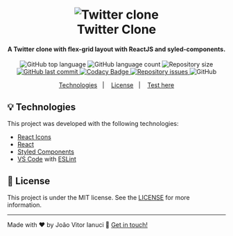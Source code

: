 <h1 align="center">
    <img alt="Twitter clone" src="https://i.imgur.com/u6j4VUJ.gif" />
    <br>
    Twitter Clone
</h1>

<h4 align="center">
  A Twitter clone with flex-grid layout with ReactJS and syled-components.
</h4>
<p align="center">
    
  <img alt="GitHub top language" src="https://img.shields.io/github/languages/top/joaoianuci/clone-twitter.svg">
  
  <img alt="GitHub language count" src="https://img.shields.io/github/languages/count/joaoianuci/clone-twitter.svg">
    
  <img alt="Repository size" src="https://img.shields.io/github/repo-size/joaoianuci/clone-twitter.svg">
  <a href="https://github.com/joaoianuci/clone-twitter/commits/master">
    <img alt="GitHub last commit" src="https://img.shields.io/github/last-commit/joaoianuci/clone-twitter.svg">
  </a>
  
  <a href="https://www.codacy.com/manual/joaoianuci/clone-twitter?utm_source=github.com&amp;utm_medium=referral&amp;utm_content=joaoianuci/clone-twitter&amp;utm_campaign=Badge_Grade">
    <img alt="Codacy Badge" src="https://app.codacy.com/project/badge/Grade/49b1247b7aa546a787eb1f77032ecc0c"/>
  </a>
  
  <a href="https://github.com/joaoianuci/clone-twitter/issues">
    <img alt="Repository issues" src="https://img.shields.io/github/issues/joaoianuci/clone-twitter.svg">
  </a>
  
  <img alt="GitHub" src="https://img.shields.io/github/license/joaoianuci/clone-twitter.svg">   
</p>
<p align="center">
  <a href="#bulb-technologies">Technologies</a>&nbsp;&nbsp;&nbsp;|&nbsp;&nbsp;&nbsp;
  <a href="#memo-license">License</a>&nbsp;&nbsp;&nbsp;|&nbsp;&nbsp;&nbsp;
  <a href="https://cloneflex-twitter.netlify.app/">Test here</a>
</p>

## :bulb: Technologies

This project was developed with the following technologies:
-   [React Icons](https://www.npmjs.com/package/react-icons)
-   [React](https://www.npmjs.com/package/react)
-   [Styled Components](https://www.npmjs.com/package/styled-components)
-   [VS Code][vc] with [ESLint][vceslint]

## :memo: License

This project is under the MIT license. See the [LICENSE](https://github.com/joaoianuci/clone-twitter/blob/master/LICENSE) for more information.

* * *

Made with ♥ by João Vitor Ianuci :wave: [Get in touch!](https://www.linkedin.com/in/joaoianuci/)

[nodejs]: https://nodejs.org/

[yarn]: https://yarnpkg.com/

[vc]: https://code.visualstudio.com/

[vceditconfig]: https://marketplace.visualstudio.com/items?itemName=EditorConfig.EditorConfig

[vceslint]: https://marketplace.visualstudio.com/items?itemName=dbaeumer.vscode-eslint
